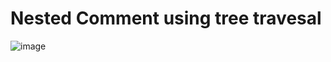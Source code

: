 # Nested Comment using tree travesal

![image](https://github.com/user-attachments/assets/b8d59277-edd1-4d07-80d6-a3b4c831a5e6)